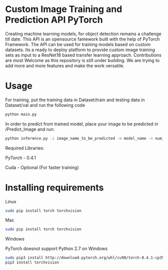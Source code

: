 # Custom Image Training and Prediction API PyTorch
Creating machine learning models, for object detection remains a challenge till date. This API is an opensource famework built with the help of PyTorch Framework. The API can be used for training models based on custom datasets. Its a ready to deploy platform to provide custom image training sets as input to a ResNet18 based transfer learning approach. Contributions are most Welcome as this repository is still under building. We are trying to add more and more features and make the work versatile. 

# Usage
For training, put the training data in Dataset/train and testing data in Dataset/val and run the following code
```bash
python main.py 
```
In order to predict from trained model, place your image to be predicted in /Predict_Image and run:
```bash
python inference.py -i image_name_to_be_predicted -m model_name -n num_of_classes 
```

Required Libraries:

PyTorch - 0.4.1

Cuda - Optional (For faster training)

# Installing requirements
Linux
```bash
sudo pip install torch torchvision
```
Mac
```bash
sudo pip install torch torchvision
```
Windows

PyTorch doesnot support Python 2.7 on Windows
```bash
sudo pip3 install http://download.pytorch.org/whl/cu90/torch-0.4.1-cp35-cp35m-win_amd64.whl
pip3 install torchvision
```
